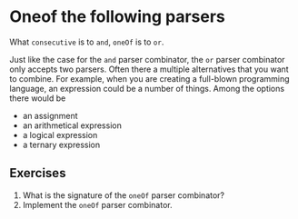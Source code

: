 # Oneof the following parsers
What `consecutive` is to `and`, `oneOf` is to `or`.

Just like the case for the `and` parser combinator, the `or` parser combinator only accepts two parsers. Often there a multiple alternatives that you want to combine. For example, when you are creating a full-blown programming language, an expression could be a number of things. Among the options there would be

* an assignment
* an arithmetical expression
* a logical expression
* a ternary expression

## Exercises
1. What is the signature of the `oneOf` parser combinator?
2. Implement the `oneOf` parser combinator.